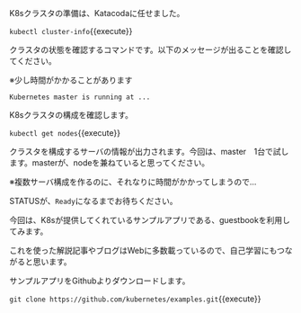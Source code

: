 K8sクラスタの準備は、Katacodaに任せました。

`kubectl cluster-info`{{execute}}

クラスタの状態を確認するコマンドです。以下のメッセージが出ることを確認してください。

※少し時間がかかることがあります

`Kubernetes master is running at ...`

K8sクラスタの構成を確認します。

`kubectl get nodes`{{execute}}

クラスタを構成するサーバの情報が出力されます。今回は、master　1台で試します。masterが、nodeを兼ねていると思ってください。

※複数サーバ構成を作るのに、それなりに時間がかかってしまうので...

STATUSが、`Ready`になるまでお待ちください。

今回は、K8sが提供してくれているサンプルアプリである、guestbookを利用してみます。

これを使った解説記事やブログはWebに多数載っているので、自己学習にもつながると思います。

サンプルアプリをGithubよりダウンロードします。

`git clone https://github.com/kubernetes/examples.git`{{execute}}